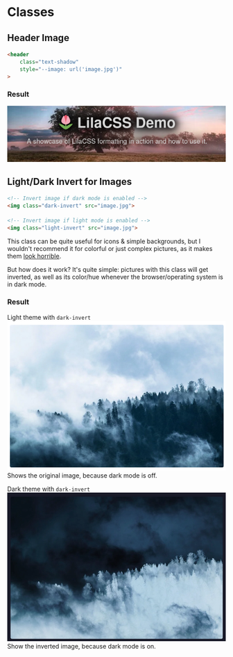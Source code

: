# Classes
## Header Image
```html
<header
    class="text-shadow"
    style="--image: url('image.jpg')"
>
```
### Result
![](media/cover-image.png)


## Light/Dark Invert for Images
```html
<!-- Invert image if dark mode is enabled -->
<img class="dark-invert" src="image.jpg">

<!-- Invert image if light mode is enabled -->
<img class="light-invert" src="image.jpg">
```

This class can be quite useful for icons & simple backgrounds, but I wouldn't recommend it for colorful or  just complex pictures, as it makes them [look horrible](media/horrible.png).

But how does it work? It's quite simple: pictures with this class will get inverted, as well as its color/hue whenever the browser/operating system is in dark mode.

### Result
Light theme with `dark-invert`
![](media/dark-normal.png)
Shows the original image, because dark mode is off.

Dark theme with `dark-invert`
![](media/dark-invert.png)
Show the inverted image, because dark mode is on.